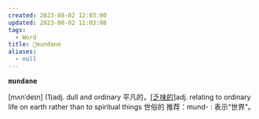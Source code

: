 ```yaml
---
created: 2023-08-02 12:03:00
updated: 2023-08-02 12:03:08
tags:
  - Word
title: 📖mundane
aliases:
  - null
---
```


<pre><strong>mundane</strong></pre>
[mʌnˈdeɪn]
(1)adj. dull and ordinary 平凡的，[[乏味的]](2)adj. relating to ordinary life on earth rather than to spiritual things 世俗的
推荐：mund- : 表示“世界”。